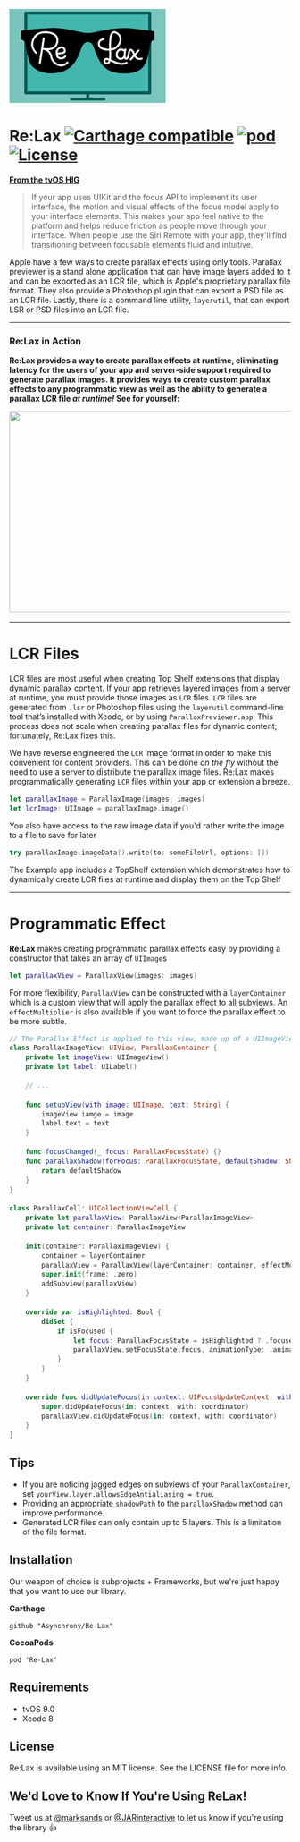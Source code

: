 ![icon](icon.png)

# Re:Lax [![Carthage compatible](https://img.shields.io/badge/Carthage-compatible-4BC51D.svg?style=flat)](https://github.com/Carthage/Carthage) [![pod](https://img.shields.io/cocoapods/v/Re-Lax.svg)](https://cocoapods.org/?q=Re-Lax) [![License](https://img.shields.io/badge/license-MIT-blue.svg)](https://choosealicense.com/licenses/mit/)


[**From the tvOS HIG**](https://developer.apple.com/tvos/human-interface-guidelines/user-interaction/)

>  If your app uses UIKit and the focus API to implement its user interface, the motion and visual effects of the focus model apply to your interface elements. This makes your app feel native to the platform and helps reduce friction as people move through your interface. When people use the Siri Remote with your app, they’ll find transitioning between focusable elements fluid and intuitive.

Apple have a few ways to create parallax effects using only tools. Parallax previewer is a stand alone application that can have image layers added to it and can be exported as an LCR file, which is Apple's proprietary parallax file format. They also provide a Photoshop plugin that can export a PSD file as an LCR file. Lastly, there is a command line utility, `layerutil`, that can export LSR or PSD files into an LCR file.

---

### Re:Lax in Action

**Re:Lax provides a way to create parallax effects at runtime, eliminating latency for the users of your app and server-side support required to generate parallax images. It provides ways to create custom parallax effects to any programmatic view as well as the ability to generate a parallax LCR file _at runtime!_ See for yourself:**

<p align="center">
  <img src="demo.gif" width="640" height="360" />
</p>

---

# LCR Files

LCR files are most useful when creating Top Shelf extensions that display dynamic parallax content. If your app retrieves layered images from a server at runtime, you must provide those images as `LCR` files. `LCR` files are generated from `.lsr` or Photoshop files using the `layerutil` command-line tool that’s installed with Xcode, or by using `ParallaxPreviewer.app`. This process does not scale when creating parallax files for dynamic content; fortunately, Re:Lax fixes this.

We have reverse engineered the `LCR` image format in order to make this convenient for content providers. This can be done _on the fly_ without the need to use a server to distribute the parallax image files. Re:Lax makes programmatically generating `LCR` files within your app or extension a breeze.

```swift
let parallaxImage = ParallaxImage(images: images)
let lcrImage: UIImage = parallaxImage.image()
```

You also have access to the raw image data if you'd rather write the image to a file to save for later

```swift
try parallaxImage.imageData().write(to: someFileUrl, options: [])
```

The Example app includes a TopShelf extension which demonstrates how to dynamically create LCR files at runtime and display them on the Top Shelf

---

# Programmatic Effect

**Re:Lax** makes creating programmatic parallax effects easy by providing a constructor that takes an array of `UIImage`s

```swift
let parallaxView = ParallaxView(images: images)
```

For more flexibility, `ParallaxView` can be constructed with a `layerContainer` which is a custom view that will apply the parallax effect to all subviews. An `effectMultiplier` is also available if you want to force the parallax effect to be more subtle.

```swift
// The Parallax Effect is applied to this view, made up of a UIImageView and a UILabel
class ParallaxImageView: UIView, ParallaxContainer {
    private let imageView: UIImageView()
    private let label: UILabel()

    // ...

    func setupView(with image: UIImage, text: String) {
        imageView.iamge = image
        label.text = text
    }

    func focusChanged(_ focus: ParallaxFocusState) {}
    func parallaxShadow(forFocus: ParallaxFocusState, defaultShadow: Shadow) -> Shadow? {
        return defaultShadow
    }
}

class ParallaxCell: UICollectionViewCell {
    private let parallaxView: ParallaxView<ParallaxImageView>
    private let container: ParallaxImageView

    init(container: ParallaxImageView) {
        container = layerContainer
        parallaxView = ParallaxView(layerContainer: container, effectMultiplier: 1.0)
        super.init(frame: .zero)
        addSubview(parallaxView)
    }

    override var isHighlighted: Bool {
        didSet {
            if isFocused {
                let focus: ParallaxFocusState = isHighlighted ? .focusedDepressed : .focused
                parallaxView.setFocusState(focus, animationType: .animated)
            }
        }
    }

    override func didUpdateFocus(in context: UIFocusUpdateContext, with coordinator: UIFocusAnimationCoordinator) {
        super.didUpdateFocus(in: context, with: coordinator)
        parallaxView.didUpdateFocus(in: context, with: coordinator)
    }
}
```

## Tips

* If you are noticing jagged edges on subviews of your `ParallaxContainer`, set `yourView.layer.allowsEdgeAntialiasing = true`.
* Providing an appropriate `shadowPath` to the `parallaxShadow` method can improve performance.
* Generated LCR files can only contain up to 5 layers. This is a limitation of the file format.

## Installation

Our weapon of choice is subprojects + Frameworks, but we're just happy that you want to use our library.

**Carthage**

```
github "Asynchrony/Re-Lax"
```

**CocoaPods**

```
pod 'Re-Lax'
```

## Requirements

* tvOS 9.0
* Xcode 8

## License

Re:Lax is available using an MIT license. See the LICENSE file for more info.

## We'd Love to Know If You're Using ReLax!

Tweet us at [@marksands](https://twitter.com/marksands) or [@JARinteractive](https://twitter.com/JARInteractive) to let us know if you're using the library :+1:
